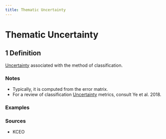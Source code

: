 ```yaml
---
title: Thematic Uncertainty
---
```


# Thematic Uncertainty

## 1 Definition

[Uncertainty](../uncertainty) associated with the method of classification.

### Notes 
- Typically, it is computed from the error matrix.
- For a review of classification [Uncertainty](../uncertainty) metrics, consult Ye et al. 2018.

### Examples 

### Sources 
- KCEO
